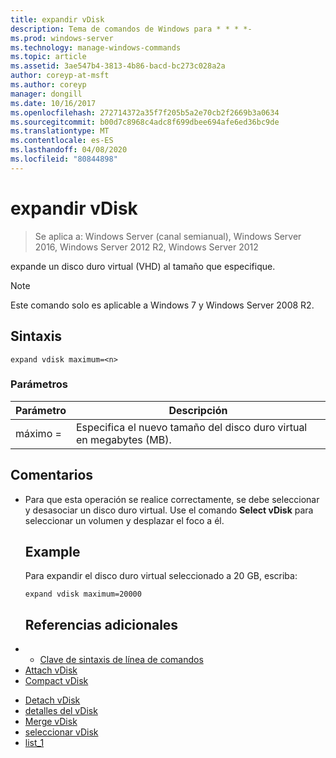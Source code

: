 ```yaml
---
title: expandir vDisk
description: Tema de comandos de Windows para * * * *-
ms.prod: windows-server
ms.technology: manage-windows-commands
ms.topic: article
ms.assetid: 3ae547b4-3813-4b86-bacd-bc273c028a2a
author: coreyp-at-msft
ms.author: coreyp
manager: dongill
ms.date: 10/16/2017
ms.openlocfilehash: 272714372a35f7f205b5a2e70cb2f2669b3a0634
ms.sourcegitcommit: b00d7c8968c4adc8f699dbee694afe6ed36bc9de
ms.translationtype: MT
ms.contentlocale: es-ES
ms.lasthandoff: 04/08/2020
ms.locfileid: "80844898"
---
```

# <a name="expand-vdisk"></a>expandir vDisk

>Se aplica a: Windows Server (canal semianual), Windows Server 2016, Windows Server 2012 R2, Windows Server 2012

expande un disco duro virtual (VHD) al tamaño que especifique.
> [!NOTE]
> Este comando solo es aplicable a Windows 7 y Windows Server 2008 R2.
> ## <a name="syntax"></a>Sintaxis
> ```
> expand vdisk maximum=<n>
> ```
> ### <a name="parameters"></a>Parámetros
> 
> |  Parámetro  |                      Descripción                      |
> |-------------|-------------------------------------------------------|
> | máximo =<n> | Especifica el nuevo tamaño del disco duro virtual en megabytes (MB). |
> 
> ## <a name="remarks"></a>Comentarios
> - Para que esta operación se realice correctamente, se debe seleccionar y desasociar un disco duro virtual. Use el comando **Select vDisk** para seleccionar un volumen y desplazar el foco a él.
>   ## <a name="examples"></a><a name=BKMK_Examples></a>Example
>   Para expandir el disco duro virtual seleccionado a 20 GB, escriba:
>   ```
>   expand vdisk maximum=20000
>   ```
>   ## <a name="additional-references"></a>Referencias adicionales
> - - [Clave de sintaxis de línea de comandos](command-line-syntax-key.md)
> - [Attach vDisk](attach-vdisk.md)
> - [Compact vDisk](compact-vdisk.md)

-   [Detach vDisk](detach-vdisk.md)
-   [detalles del vDisk](detail-vdisk.md)
-   [Merge vDisk](merge-vdisk.md)
-   [seleccionar vDisk](select-vdisk.md)
-   [list_1](list_1.md)
